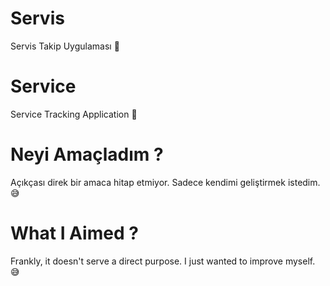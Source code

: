 # Servis
 Servis Takip Uygulaması 🏃

# Service
 Service Tracking Application 🏃

# Neyi Amaçladım ?
 Açıkçası direk bir amaca hitap etmiyor. Sadece kendimi geliştirmek istedim. 😅

# What I Aimed ?
 Frankly, it doesn't serve a direct purpose. I just wanted to improve myself. 😅

